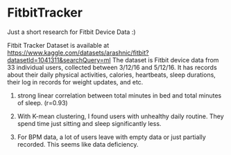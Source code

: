 # FitbitTracker
Just a short research for Fitbit Device Data :) 

Fitbit Tracker Dataset is available at https://www.kaggle.com/datasets/arashnic/fitbit?datasetId=1041311&searchQuery=ml
The dataset is Fitbit device data from 33 individual users, collected between 3/12/16 and
5/12/16. It has records about their daily physical activities, calories, heartbeats, sleep durations, their log in records for weight updates, and etc.



1. strong linear correlation between total minutes in bed and total minutes of sleep. (r=0.93) 


2. With K-mean clustering, I found users with unhealthy daily routine. They spend time just sitting and sleep significantly less. 


3. For BPM data, a lot of users leave with empty data or just partially recorded. This seems like data deficiency. 


